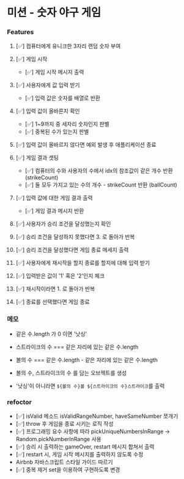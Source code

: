 # 미션 - 숫자 야구 게임

### Features

1. [✅] 컴퓨터에게 유니크한 3자리 랜덤 숫자 부여

2. [✅] 게임 시작

   - [✅] 게임 시작 메시지 출력

3. [✅] 사용자에게 값 입력 받기

   - [✅] 입력 값은 숫자를 배열로 반환

4. [✅] 입력 값이 올바른지 확인

   - [✅] 1~9까지 중 세자리 숫자인지 판별
   - [✅] 중복된 수가 있는지 판별

5. [✅] 입력 값이 올바르지 않다면 예외 발생 후 애플리케이션 종료

6. [✅] 게임 결과 셋팅

   - [✅] 컴퓨터의 수와 사용자의 수에서 idx의 참조값이 같은 개수 반환 (strikeCount)
   - [✅] 둘 모두 가지고 있는 수의 개수 - strikeCount 반환 (ballCount)

7. [✅] 입력 값에 대한 게임 결과 출력

   - [✅] 게임 결과 메시지 반환

8. [✅] 사용자가 승리 조건을 달성했는지 확인

9. [✅] 승리 조건을 달성하지 못했다면 3. 로 돌아가 반복

10. [✅] 승리 조건을 달성했다면 게임 종료 메세지 출력

11. [✅] 사용자에게 재시작을 할지 종료를 할지에 대해 입력 받기

12. [✅] 입력받은 값이 '1' 혹은 '2'인지 체크

13. [✅] 재시작이라면 1. 로 돌아가 반복

14. [✅] 종료를 선택했다면 게임 종료

### 메모

- 같은 수.length 가 0 이면 '낫싱'
- 스트라이크의 수 === 같은 자리에 있는 같은 수.length
- 볼의 수 === 같은 수.length - 같은 자리에 있는 같은 수.length

- 볼의 수, 스트라이크의 수 를 담는 오브젝트를 생성
- '낫싱'이 아니라면 `${볼의 수}볼 ${스트라이크의 수}스트라이크`를 출력

### refoctor

- [✅] isValid 메소드 isValidRangeNumber, haveSameNumber 쪼개기
- [✅] throw 후 게임을 종료 시키는 로직 작성
- [✅] 프로그래밍 요수 사항에 따라 pickUniqueNumbersInRange -> Random.pickNumberInRange 사용
- [✅] 승리 시 출력하는 gameOver, restart 메시지 합쳐서 출력
- [✅] restart 시, 게임 시작 메시지를 출력하지 않도록 수정
- Airbnb 자바스크립트 스타일 가이드 따르기
- [✅] 중복 제거 set을 이용하여 구현하도록 변경

